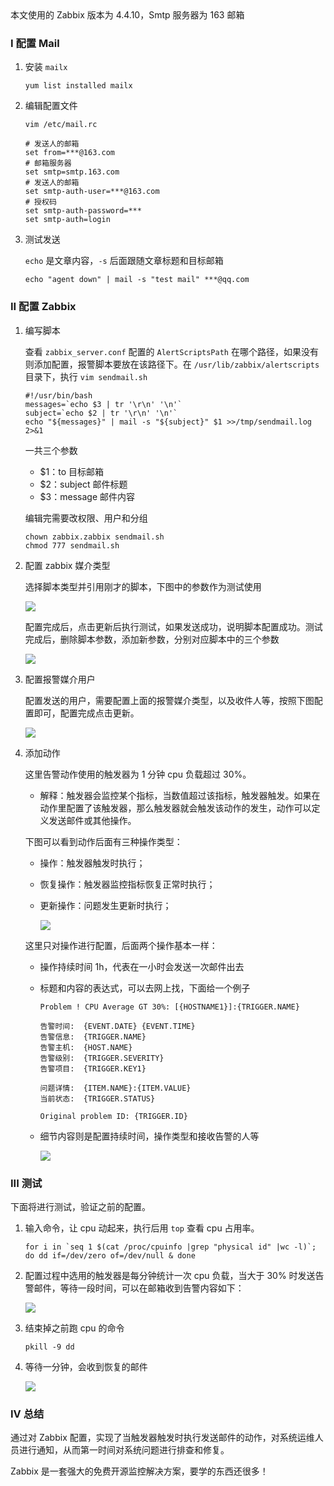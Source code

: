 <div class="note inf">本文使用的 Zabbix 版本为 4.4.10，Smtp 服务器为 163 邮箱</div>

### I 配置 Mail

1. 安装 `mailx`

   `yum list installed mailx`

2. 编辑配置文件

   `vim /etc/mail.rc`

   ```shell
   # 发送人的邮箱
   set from=***@163.com
   # 邮箱服务器
   set smtp=smtp.163.com
   # 发送人的邮箱
   set smtp-auth-user=***@163.com
   # 授权码
   set smtp-auth-password=***
   set smtp-auth=login
   ```

3. 测试发送

   `echo` 是文章内容，`-s` 后面跟随文章标题和目标邮箱

   `echo "agent down" | mail -s "test mail" ***@qq.com`

### II 配置 Zabbix

1. 编写脚本

   查看 `zabbix_server.conf` 配置的 `AlertScriptsPath` 在哪个路径，如果没有则添加配置，报警脚本要放在该路径下。在 `/usr/lib/zabbix/alertscripts` 目录下，执行 `vim sendmail.sh`

   ```shell
   #!/usr/bin/bash
   messages=`echo $3 | tr '\r\n' '\n'`
   subject=`echo $2 | tr '\r\n' '\n'`
   echo "${messages}" | mail -s "${subject}" $1 >>/tmp/sendmail.log 2>&1
   ```

   一共三个参数 

   - $1：to 目标邮箱
   - $2：subject 邮件标题
   - $3：message 邮件内容

   编辑完需要改权限、用户和分组

   ```shell
   chown zabbix.zabbix sendmail.sh
   chmod 777 sendmail.sh
   ```

   

2. 配置 zabbix 媒介类型

   选择脚本类型并引用刚才的脚本，下图中的参数作为测试使用

   ![](https://cdn.jsdelivr.net/gh/mapleinsss/md_cdn@master/mds/zabbix/sendMail/1.png)

   配置完成后，点击更新后执行测试，如果发送成功，说明脚本配置成功。测试完成后，删除脚本参数，添加新参数，分别对应脚本中的三个参数

   ![](https://cdn.jsdelivr.net/gh/mapleinsss/md_cdn@master/mds/zabbix/sendMail/2.png)

   

3. 配置报警媒介用户

   配置发送的用户，需要配置上面的报警媒介类型，以及收件人等，按照下图配置即可，配置完成点击更新。

   ![](https://cdn.jsdelivr.net/gh/mapleinsss/md_cdn@master/mds/zabbix/sendMail/3.png)

4. 添加动作

   这里告警动作使用的触发器为 1 分钟 cpu 负载超过 30%。

   - 解释：触发器会监控某个指标，当数值超过该指标，触发器触发。如果在动作里配置了该触发器，那么触发器就会触发该动作的发生，动作可以定义发送邮件或其他操作。

   下图可以看到动作后面有三种操作类型：

   - 操作：触发器触发时执行；
   
   - 恢复操作：触发器监控指标恢复正常时执行；

   - 更新操作：问题发生更新时执行；

     ![](https://cdn.jsdelivr.net/gh/mapleinsss/md_cdn@master/mds/zabbix/sendMail/4.png)

   这里只对操作进行配置，后面两个操作基本一样：

   - 操作持续时间 1h，代表在一小时会发送一次邮件出去

   - 标题和内容的表达式，可以去网上找，下面给一个例子
   
     ```text
     Problem ! CPU Average GT 30%: [{HOSTNAME1}]:{TRIGGER.NAME}
     
     告警时间:  {EVENT.DATE} {EVENT.TIME}
     告警信息:  {TRIGGER.NAME}
     告警主机:  {HOST.NAME}
     告警级别:  {TRIGGER.SEVERITY}
     告警项目:  {TRIGGER.KEY1}
     
     问题详情:  {ITEM.NAME}:{ITEM.VALUE}
     当前状态:  {TRIGGER.STATUS}
     
     Original problem ID: {TRIGGER.ID}
     ```
     
   - 细节内容则是配置持续时间，操作类型和接收告警的人等
   
     ![](https://cdn.jsdelivr.net/gh/mapleinsss/md_cdn@master/mds/zabbix/sendMail/5.png)



### III 测试

下面将进行测试，验证之前的配置。

1. 输入命令，让 cpu 动起来，执行后用 `top` 查看 cpu 占用率。

   ```shell
   for i in `seq 1 $(cat /proc/cpuinfo |grep "physical id" |wc -l)`; do dd if=/dev/zero of=/dev/null & done
   ```

2. 配置过程中选用的触发器是每分钟统计一次 cpu 负载，当大于 30% 时发送告警邮件，等待一段时间，可以在邮箱收到告警内容如下：

   ![](https://cdn.jsdelivr.net/gh/mapleinsss/md_cdn@master/mds/zabbix/sendMail/6.png)

3. 结束掉之前跑 cpu 的命令

   ```shell
   pkill -9 dd
   ```

4. 等待一分钟，会收到恢复的邮件

   ![](https://cdn.jsdelivr.net/gh/mapleinsss/md_cdn@master/mds/zabbix/sendMail/7.png)

   

### IV 总结

通过对 Zabbix 配置，实现了当触发器触发时执行发送邮件的动作，对系统运维人员进行通知，从而第一时间对系统问题进行排查和修复。

Zabbix 是一套强大的免费开源监控解决方案，要学的东西还很多！